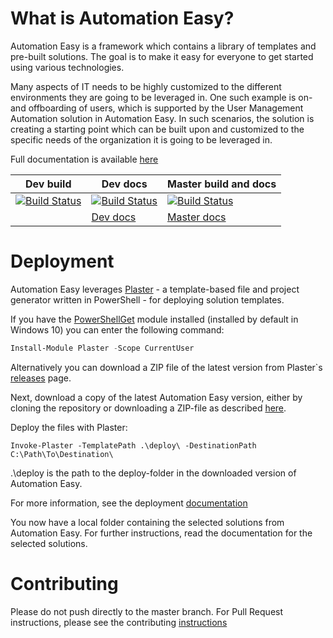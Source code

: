 ﻿# What is Automation Easy?

Automation Easy is a framework which contains a library of templates and pre-built solutions.
The goal is to make it easy for everyone to get started using various technologies.

Many aspects of IT needs to be highly customized to the different environments they are going to be leveraged in.
One such example is on- and offboarding of users, which is supported by the User Management Automation solution in Automation Easy.
In such scenarios, the solution is creating a starting point which can be built upon and customized to the specific needs of the organization it is going to be leveraged in.

Full documentation is available [here](https://automationeasy.blob.core.windows.net/)

| Dev build | Dev docs | Master build and docs |
|-----------|----------|-----------------------|
|[![Build Status](https://dev.azure.com/CrayonAS/AutomationEasy/_apis/build/status/PR%20Build)](https://dev.azure.com/CrayonAS/AutomationEasy/_build/latest?definitionId=4)|[![Build Status](https://dev.azure.com/CrayonAS/AutomationEasy/_apis/build/status/Dev%20-%20Docs%20Build)](https://dev.azure.com/CrayonAS/AutomationEasy/_build/latest?definitionId=6)|[![Build Status](https://dev.azure.com/CrayonAS/AutomationEasy/_apis/build/status/Master%20tests%20and%20documentation%20publish)](https://dev.azure.com/CrayonAS/AutomationEasy/_build/latest?definitionId=5)|
||[Dev docs](https://automationeasydev.z6.web.core.windows.net/)|[Master docs](https://automationeasy.blob.core.windows.net/)|
# Deployment
Automation Easy leverages [Plaster](https://github.com/PowerShell/Plaster) - a template-based file and project generator written in PowerShell - for deploying solution templates.

If you have the [PowerShellGet](https://docs.microsoft.com/en-us/powershell/gallery/overview#powershellget-overviewadme) module installed (installed by default in Windows 10)
you can enter the following command:

```PowerShell
Install-Module Plaster -Scope CurrentUser
```

Alternatively you can download a ZIP file of the latest version from Plaster`s [releases](https://github.com/PowerShell/Plaster/releases)
page.

Next, download a copy of the latest Automation Easy version, either by cloning the repository or downloading a ZIP-file as described [here](https://help.github.com/articles/cloning-a-repository/).

Deploy the files with Plaster:

```Invoke-Plaster -TemplatePath .\deploy\ -DestinationPath C:\Path\To\Destination\```

.\deploy is the path to the deploy-folder in the downloaded version of Automation Easy.

For more information, see the deployment [documentation](docs/deploy/deployment-with-plaster.md)

You now have a local folder containing the selected solutions from Automation Easy. For further instructions, read the documentation for the selected solutions.

# Contributing
Please do not push directly to the master branch. For Pull Request instructions, please see the contributing [instructions](CONTRIBUTING.md)